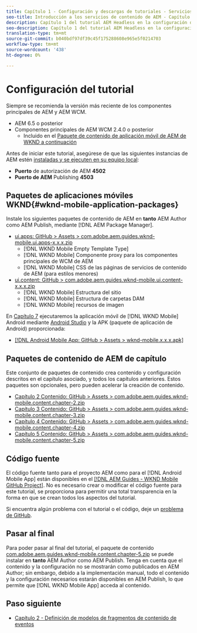 ```yaml
---
title: Capítulo 1 - Configuración y descargas de tutoriales - Servicios de contenido
seo-title: Introducción a los servicios de contenido de AEM - Capítulo 1 - Configuración de tutoriales
description: Capítulo 1 del tutorial AEM Headless en la configuración de línea de base de la instancia AEM para el tutorial.
seo-description: Capítulo 1 del tutorial AEM Headless en la configuración de línea de base de la instancia AEM para el tutorial.
translation-type: tm+mt
source-git-commit: b040bdf97df39c45f175288608e965e5f0214703
workflow-type: tm+mt
source-wordcount: '438'
ht-degree: 0%

---
```



# Configuración del tutorial

Siempre se recomienda la versión más reciente de los componentes principales de AEM y AEM WCM.

* AEM 6.5 o posterior
* Componentes principales de AEM WCM 2.4.0 o posterior
   * Incluido en el [Paquete de contenido de aplicación móvil de AEM de WKND a continuación](#wknd-mobile-application-packages)

Antes de iniciar este tutorial, asegúrese de que las siguientes instancias de AEM estén [instaladas y se ejecuten en su equipo local](https://helpx.adobe.com/experience-manager/6-5/sites/deploying/using/deploy.html#Default%20Local%20Install):

* **Puerto** de autorización de AEM  **4502**
* **Puerto de AEM** Publishing  **4503**

## Paquetes de aplicaciones móviles WKND{#wknd-mobile-application-packages}

Instale los siguientes paquetes de contenido de AEM en **tanto** AEM Author como AEM Publish, mediante [!DNL AEM Package Manager].

* [ui.apps: GitHub > Assets > com.adobe.aem.guides.wknd-mobile.ui.apps-x.x.x.zip](https://github.com/adobe/aem-guides-wknd-mobile/releases/latest)
   * [!DNL WKND Mobile Empty Template Type]
   * [!DNL WKND Mobile] Componente proxy para los componentes principales de WCM de AEM
   * [!DNL WKND Mobile] CSS de las páginas de servicios de contenido de AEM (para estilos menores)
* [ui.content: GitHub > com.adobe.aem.guides.wknd-mobile.ui.content-x.x.x.zip](https://github.com/adobe/aem-guides-wknd-mobile/releases/latest)
   * [!DNL WKND Mobile] Estructura del sitio
   * [!DNL WKND Mobile] Estructura de carpetas DAM
   * [!DNL WKND Mobile] recursos de imagen

En [Capítulo 7](./chapter-7.md) ejecutaremos la aplicación móvil de [!DNL WKND Mobile] Android mediante [Android Studio](https://developer.android.com/studio) y la APK (paquete de aplicación de Android) proporcionada:

* [[!DNL Android Mobile App: GitHub > Assets > wknd-mobile.x.x.x.apk]](https://github.com/adobe/aem-guides-wknd-mobile/releases/latest)

## Paquetes de contenido de AEM de capítulo

Este conjunto de paquetes de contenido crea contenido y configuración descritos en el capítulo asociado, y todos los capítulos anteriores. Estos paquetes son opcionales, pero pueden acelerar la creación de contenido.

* [Capítulo 2 Contenido: GitHub > Assets > com.adobe.aem.guides.wknd-mobile.content.chapter-2.zip](https://github.com/adobe/aem-guides-wknd-mobile/releases/latest)
* [Capítulo 3 Contenido: GitHub > Assets > com.adobe.aem.guides.wknd-mobile.content.chapter-3.zip](https://github.com/adobe/aem-guides-wknd-mobile/releases/latest)
* [Capítulo 4 Contenido: GitHub > Assets > com.adobe.aem.guides.wknd-mobile.content.chapter-4.zip](https://github.com/adobe/aem-guides-wknd-mobile/releases/latest)
* [Capítulo 5 Contenido: GitHub > Assets > com.adobe.aem.guides.wknd-mobile.content.chapter-5.zip](https://github.com/adobe/aem-guides-wknd-mobile/releases/latest)

## Código fuente

El código fuente tanto para el proyecto AEM como para el [!DNL Android Mobile App] están disponibles en el [[!DNL AEM Guides - WKND Mobile GitHub Project]](https://github.com/adobe/aem-guides-wknd-mobile). No es necesario crear o modificar el código fuente para este tutorial, se proporciona para permitir una total transparencia en la forma en que se crean todos los aspectos del tutorial.

Si encuentra algún problema con el tutorial o el código, deje un [problema de GitHub](https://github.com/adobe/aem-guides-wknd-mobile/issues).

## Pasar al final

Para poder pasar al final del tutorial, el paquete de contenido [com.adobe.aem.guides.wknd-mobile.content.chapter-5.zip](https://github.com/adobe/aem-guides-wknd-mobile/releases/latest) se puede instalar en **tanto** AEM Author como AEM Publish. Tenga en cuenta que el contenido y la configuración no se mostrarán como publicados en AEM Author; sin embargo, debido a la implementación manual, todo el contenido y la configuración necesarios estarán disponibles en AEM Publish, lo que permite que [!DNL WKND Mobile App] acceda al contenido.


## Paso siguiente

* [Capítulo 2 - Definición de modelos de fragmentos de contenido de eventos](./chapter-2.md)
